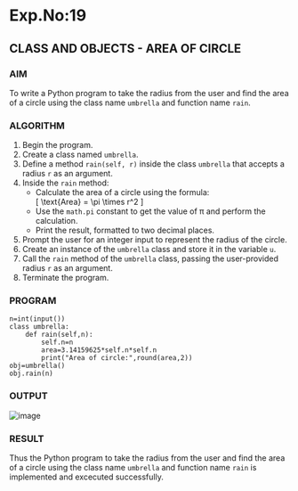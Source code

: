 # Exp.No:19  
## CLASS AND OBJECTS - AREA OF CIRCLE


### AIM  
To write a Python program to take the radius from the user and find the area of a circle using the class name `umbrella` and function name `rain`.


### ALGORITHM

1. Begin the program.  
2. Create a class named `umbrella`.  
3. Define a method `rain(self, r)` inside the class `umbrella` that accepts a radius `r` as an argument.  
4. Inside the `rain` method:  
   - Calculate the area of a circle using the formula:  
     \[ \text{Area} = \pi \times r^2 \]  
   - Use the `math.pi` constant to get the value of π and perform the calculation.  
   - Print the result, formatted to two decimal places.  
5. Prompt the user for an integer input to represent the radius of the circle.  
6. Create an instance of the `umbrella` class and store it in the variable `u`.  
7. Call the `rain` method of the `umbrella` class, passing the user-provided radius `r` as an argument.  
8. Terminate the program.



### PROGRAM

```
n=int(input())
class umbrella:
    def rain(self,n):
        self.n=n
        area=3.14159625*self.n*self.n
        print("Area of circle:",round(area,2))
obj=umbrella()
obj.rain(n)          

```

### OUTPUT
![image](https://github.com/user-attachments/assets/a87a538b-9d5c-4394-8e65-0b7cf33c3723)


### RESULT
Thus the Python program to take the radius from the user and find the area of a circle using the class name `umbrella` and function name `rain` is implemented and excecuted successfully.



